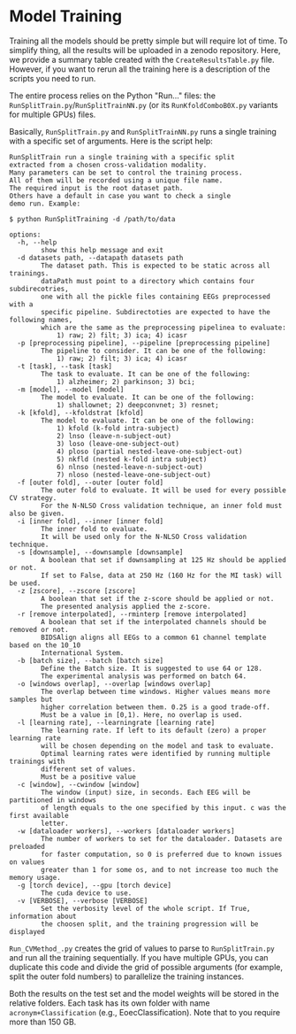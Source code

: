 # Model Training

Training all the models should be pretty simple but will require lot of time.
To simplify thing, all the results will be uploaded in a zenodo repository.
Here, we provide a summary table created with the ``CreateResultsTable.py`` file.
However, if you want to rerun all the training here is a description of the
scripts you need to run.

The entire process relies on the Python "Run..." files:
the ``RunSplitTrain.py``/``RunSplitTrainNN.py``
(or its ``RunKfoldComboB0X.py`` variants for multiple GPUs) 
files.

Basically, ``RunSplitTrain.py`` and ``RunSplitTrainNN.py`` runs a single training with a specific
set of arguments. Here is the script help:

```
RunSplitTrain run a single training with a specific split
extracted from a chosen cross-validation modality.
Many parameters can be set to control the training process.
All of them will be recorded using a unique file name.
The required input is the root dataset path.
Others have a default in case you want to check a single
demo run. Example:

$ python RunSplitTraining -d /path/to/data

options:
  -h, --help
        show this help message and exit
  -d datasets path, --datapath datasets path
        The dataset path. This is expected to be static across all trainings.
        dataPath must point to a directory which contains four subdirecotries,
        one with all the pickle files containing EEGs preprocessed with a
        specific pipeline. Subdirectoties are expected to have the following names,
        which are the same as the preprocessing pipelinea to evaluate:
            1) raw; 2) filt; 3) ica; 4) icasr
  -p [preprocessing pipeline], --pipeline [preprocessing pipeline]
        The pipeline to consider. It can be one of the following:
            1) raw; 2) filt; 3) ica; 4) icasr
  -t [task], --task [task]
        The task to evaluate. It can be one of the following:
            1) alzheimer; 2) parkinson; 3) bci;
  -m [model], --model [model]
        The model to evaluate. It can be one of the following:
            1) shallownet; 2) deepconvnet; 3) resnet;
  -k [kfold], --kfoldstrat [kfold]
        The model to evaluate. It can be one of the following:
            1) kfold (k-fold intra-subject)
            2) lnso (leave-n-subject-out)
            3) loso (leave-one-subject-out)
            4) ploso (partial nested-leave-one-subject-out)
            5) nkfld (nested k-fold intra subject)
            6) nlnso (nested-leave-n-subject-out)
            7) nloso (nested-leave-one-subject-out)
  -f [outer fold], --outer [outer fold]
        The outer fold to evaluate. It will be used for every possible CV strategy.
        For the N-NLSO Cross validation technique, an inner fold must also be given.
  -i [inner fold], --inner [inner fold]
        The inner fold to evaluate.
        It will be used only for the N-NLSO Cross validation technique.
  -s [downsample], --downsample [downsample]
        A boolean that set if downsampling at 125 Hz should be applied or not.
        If set to False, data at 250 Hz (160 Hz for the MI task) will be used.
  -z [zscore], --zscore [zscore]
        A boolean that set if the z-score should be applied or not.
        The presented analysis applied the z-score.
  -r [remove interpolated], --rminterp [remove interpolated]
        A boolean that set if the interpolated channels should be removed or not.
        BIDSAlign aligns all EEGs to a common 61 channel template based on the 10_10
        International System.
  -b [batch size], --batch [batch size]
        Define the Batch size. It is suggested to use 64 or 128.
        The experimental analysis was performed on batch 64.
  -o [windows overlap], --overlap [windows overlap]
        The overlap between time windows. Higher values means more samples but
        higher correlation between them. 0.25 is a good trade-off.
        Must be a value in [0,1). Here, no overlap is used.
  -l [learning rate], --learningrate [learning rate]
        The learning rate. If left to its default (zero) a proper learning rate
        will be chosen depending on the model and task to evaluate.
        Optimal learning rates were identified by running multiple trainings with
        different set of values.
        Must be a positive value
  -c [window], --cwindow [window]
        The window (input) size, in seconds. Each EEG will be partitioned in windows
        of length equals to the one specified by this input. c was the first available
        letter.
  -w [dataloader workers], --workers [dataloader workers]
        The number of workers to set for the dataloader. Datasets are preloaded
        for faster computation, so 0 is preferred due to known issues on values
        greater than 1 for some os, and to not increase too much the memory usage.
  -g [torch device], --gpu [torch device]
        The cuda device to use.
  -v [VERBOSE], --verbose [VERBOSE]
        Set the verbosity level of the whole script. If True, information about
        the choosen split, and the training progression will be displayed
```

``Run_CVMethod_.py`` creates the grid of values to parse
to ``RunSplitTrain.py`` and run all the training sequentially.
If you have multiple GPUs, you can duplicate this code
and divide the grid of possible arguments (for example,
split the outer fold numbers) to parallelize the
training instances.

Both the results on the test set and the model weights will
be stored in the relative folders. Each task has its own
folder with name ``acronym+Classification`` (e.g.,
EoecClassification).
Note that to you require more than 150 GB.